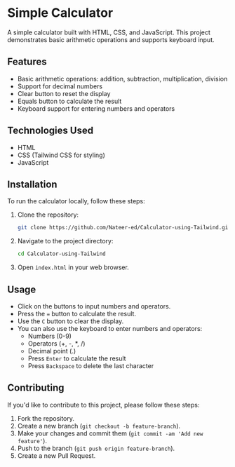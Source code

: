 # Simple Calculator

A simple calculator built with HTML, CSS, and JavaScript. This project demonstrates basic arithmetic operations and supports keyboard input.

## Features

- Basic arithmetic operations: addition, subtraction, multiplication, division
- Support for decimal numbers
- Clear button to reset the display
- Equals button to calculate the result
- Keyboard support for entering numbers and operators

## Technologies Used

- HTML
- CSS (Tailwind CSS for styling)
- JavaScript

## Installation

To run the calculator locally, follow these steps:

1. Clone the repository:
    ```bash
    git clone https://github.com/Nateer-ed/Calculator-using-Tailwind.git
    ```
2. Navigate to the project directory:
    ```bash
    cd Calculator-using-Tailwind
    ```
3. Open `index.html` in your web browser.

## Usage

- Click on the buttons to input numbers and operators.
- Press the `=` button to calculate the result.
- Use the `C` button to clear the display.
- You can also use the keyboard to enter numbers and operators:
  - Numbers (0-9)
  - Operators (+, -, *, /)
  - Decimal point (.)
  - Press `Enter` to calculate the result
  - Press `Backspace` to delete the last character

## Contributing

If you'd like to contribute to this project, please follow these steps:

1. Fork the repository.
2. Create a new branch (`git checkout -b feature-branch`).
3. Make your changes and commit them (`git commit -am 'Add new feature'`).
4. Push to the branch (`git push origin feature-branch`).
5. Create a new Pull Request.
